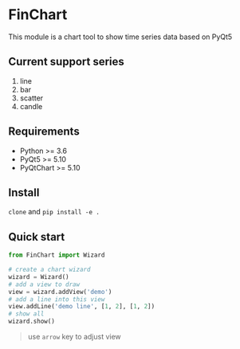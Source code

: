 # FinChart

This module is a chart tool to show time series data based on PyQt5

## Current support series

1.  line
2.  bar
3.  scatter
4.  candle

## Requirements

-   Python >= 3.6
-   PyQt5 >= 5.10
-   PyQtChart >= 5.10

## Install

`clone` and `pip install -e .`

## Quick start

```python
from FinChart import Wizard

# create a chart wizard
wizard = Wizard()
# add a view to draw
view = wizard.addView('demo')
# add a line into this view
view.addLine('demo line', [1, 2], [1, 2])
# show all
wizard.show()
```

> use `arrow` key to adjust view
